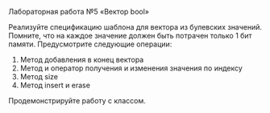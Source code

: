 Лабораторная работа №5
«Вектор bool»

Реализуйте спецификацию шаблона для вектора из булевских значений. Помните, что на каждое значение должен быть потрачен только 1 бит памяти.
Предусмотрите следующие операции:
1.	Метод добавления в конец вектора
2.	Метод и оператор получения и изменения значения по индексу
3.	Метод size
4.	Метод insert и erase

Продемонстрируйте работу с классом.
